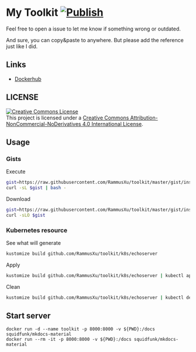# My Toolkit [![Publish](https://github.com/RammusXu/toolkit/workflows/Publish/badge.svg)](https://github.com/RammusXu/toolkit)
Feel free to open a issue to let me know if something wrong or outdated.

And sure, you can copy&paste to anywhere. But please add the reference just like I did.

## Links
- [Dockerhub](https://hub.docker.com/r/rammusxu/docker-box)

## LICENSE
<a rel="license" href="http://creativecommons.org/licenses/by-nc-nd/4.0/"><img alt="Creative Commons License" style="border-width:0" src="https://i.creativecommons.org/l/by-nc-nd/4.0/88x31.png" /></a><br />This project is licensed under a <a rel="license" href="http://creativecommons.org/licenses/by-nc-nd/4.0/">Creative Commons Attribution-NonCommercial-NoDerivatives 4.0 International License</a>.

## Usage

### Gists
Execute
```bash
gist=https://raw.githubusercontent.com/RammusXu/toolkit/master/gist/install/github-action-runner.sh
curl -sL $gist | bash -
```

Download
```bash
gist=https://raw.githubusercontent.com/RammusXu/toolkit/master/gist/install/github-action-runner.sh
curl -sLO $gist
```

### Kubernetes resource
See what will generate
```bash
kustomize build github.com/RammusXu/toolkit/k8s/echoserver
```

Apply
```bash
kustomize build github.com/RammusXu/toolkit/k8s/echoserver | kubectl apply -f -
```

Clean
```bash
kustomize build github.com/RammusXu/toolkit/k8s/echoserver | kubectl delete -f -
```

## Start server
```
docker run -d --name toolkit -p 8000:8000 -v ${PWD}:/docs squidfunk/mkdocs-material
docker run --rm -it -p 8000:8000 -v ${PWD}:/docs squidfunk/mkdocs-material
```

